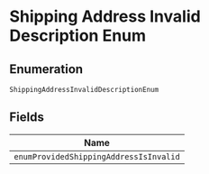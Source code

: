 
# Shipping Address Invalid Description Enum

## Enumeration

`ShippingAddressInvalidDescriptionEnum`

## Fields

| Name |
|  --- |
| `enumProvidedShippingAddressIsInvalid` |

